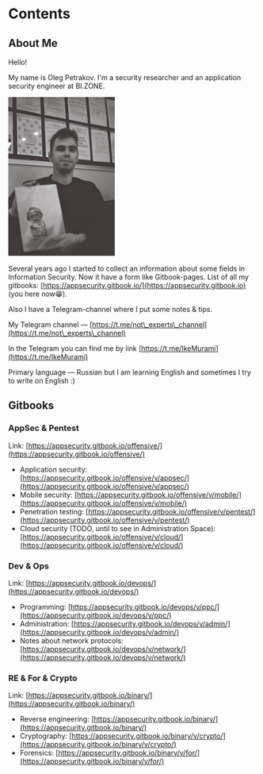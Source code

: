 # Contents

## About Me

Hello!

My name is Oleg Petrakov. I'm a security researcher and an application security engineer at BI.ZONE.&#x20;

![](<.gitbook/assets/R1-00325-0014 (1).JPG>)

Several years ago I started to collect an information about some fields in Information Security. Now it have a form like Gitbook-pages. List of all my gitbooks: [https://appsecurity.gitbook.io/](https://appsecurity.gitbook.io) (you here now:grin:).&#x20;

Also I have a Telegram-channel where I put some notes & tips.&#x20;

My Telegram channel — [https://t.me/not\_experts\_channel](https://t.me/not\_experts\_channel)

In the Telegram you can find me by link [https://t.me/IkeMurami](https://t.me/IkeMurami)

Primary language — Russian but I am learning English and sometimes I try to write on English :)

## Gitbooks

### AppSec & Pentest

Link: [https://appsecurity.gitbook.io/offensive/](https://appsecurity.gitbook.io/offensive/)

* Application security: [https://appsecurity.gitbook.io/offensive/v/appsec/](https://appsecurity.gitbook.io/offensive/v/appsec/)
* Mobile security: [https://appsecurity.gitbook.io/offensive/v/mobile/](https://appsecurity.gitbook.io/offensive/v/mobile/)
* Penetration testing: [https://appsecurity.gitbook.io/offensive/v/pentest/](https://appsecurity.gitbook.io/offensive/v/pentest/)
* Cloud security (TODO, until to see in Administration Space): [https://appsecurity.gitbook.io/offensive/v/cloud/](https://appsecurity.gitbook.io/offensive/v/cloud/)

### Dev & Ops

Link: [https://appsecurity.gitbook.io/devops/](https://appsecurity.gitbook.io/devops/)

* Programming: [https://appsecurity.gitbook.io/devops/v/ppc/](https://appsecurity.gitbook.io/devops/v/ppc/)
* Administration: [https://appsecurity.gitbook.io/devops/v/admin/](https://appsecurity.gitbook.io/devops/v/admin/)
* Notes about network protocols: [https://appsecurity.gitbook.io/devops/v/network/](https://appsecurity.gitbook.io/devops/v/network/)

### RE & For & Crypto

Link: [https://appsecurity.gitbook.io/binary/](https://appsecurity.gitbook.io/binary/)

* Reverse engineering: [https://appsecurity.gitbook.io/binary/](https://appsecurity.gitbook.io/binary/)
* Cryptography: [https://appsecurity.gitbook.io/binary/v/crypto/](https://appsecurity.gitbook.io/binary/v/crypto/)
* Forensics: [https://appsecurity.gitbook.io/binary/v/for/](https://appsecurity.gitbook.io/binary/v/for/)
